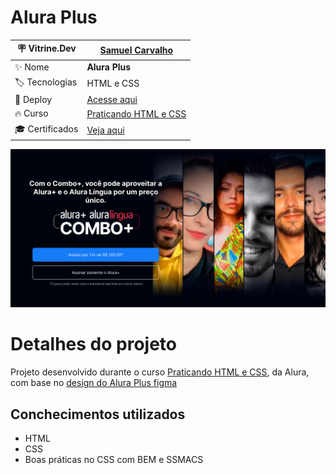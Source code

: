 # Alura Plus

| :placard: Vitrine.Dev       |[Samuel Carvalho](https://cursos.alura.com.br/vitrinedev/samurai-samuka)|
| ------------------------    | --- |
| :sparkles: Nome             | **Alura Plus**
| :label: Tecnologias         | HTML e CSS
| :rocket: Deploy             | [Acesse aqui](alura-plus--praticando-html-css.vercel.app)
| :fire: Curso                | [Praticando HTML e CSS](https://www.alura.com.br/curso-online-html-css-praticando-html-css)
| :mortar_board: Certificados | [Veja aqui](https://cursos.alura.com.br/user/samurai-samuka/course/html-css-praticando-html-css/certificate)

![](./assets/print.png#vitrinedev)

# Detalhes do projeto
Projeto desenvolvido durante o curso [Praticando HTML e CSS](https://www.alura.com.br/curso-online-html-css-praticando-html-css), da Alura, com base no [design do Alura Plus figma](https://www.figma.com/file/tFDVyNuKhrT2G03k2dCstW/Alura-Plus---Layout?node-id=0-1&t=7PrcRBfQCb5k8B6Z-0)

## Conchecimentos utilizados
* HTML
* CSS
* Boas práticas no CSS com BEM e SSMACS
